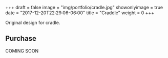 +++
draft = false
image = "img/portfolio/cradle.jpg"
showonlyimage = true
date = "2017-12-20T22:29:06-06:00"
title = "Craddle"
weight = 0
+++

Original design for cradle.
<!--more-->


## Purchase

COMING SOON